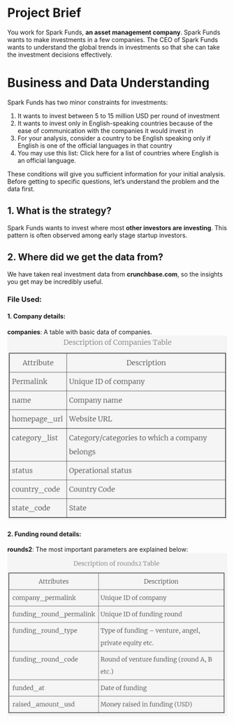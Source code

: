 # Project Brief
You work for Spark Funds, **an asset management company**. Spark Funds wants to make investments in a few companies. The CEO of Spark Funds wants to understand the global trends in investments so that she can take the investment decisions effectively.

# Business and Data Understanding
Spark Funds has two minor constraints for investments:
1. It wants to invest between 5 to 15 million USD per round of investment
2. It wants to invest only in English-speaking countries because of the ease of communication with the companies it would invest in
3. For your analysis, consider a country to be English speaking only if English is one of the official languages in that country
4. You may use this list: Click here for a list of countries where English is an official language.

These conditions will give you sufficient information for your initial analysis. Before getting to specific questions, let’s understand the problem and the data first.

## 1. What is the strategy?
Spark Funds wants to invest where most **other investors are investing**. This pattern is often observed among early stage startup investors.

## 2. Where did we get the data from? 
We have taken real investment data from **crunchbase.com**, so the insights you get may be incredibly useful.

### File Used:
#### 1. Company details:
**companies**: A table with basic data of companies.
![](./images/companies.png)

#### 2. Funding round details:
**rounds2**: The most important parameters are explained below:
![](./images/rounds2.png)

